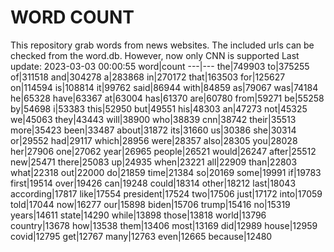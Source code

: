 # WORD COUNT
This repository grab words from news websites. The included urls can be checked from the word.db.
However, now only CNN is supported
Last update: 2023-03-03 00:00:55
word|count
---|---
the|749903
to|375255
of|311518
and|304278
a|283868
in|270172
that|163503
for|125627
on|114594
is|108814
it|99762
said|86944
with|84859
as|79067
was|74184
he|65328
have|63367
at|63004
has|61370
are|60780
from|59271
be|55258
by|54698
i|53383
this|52950
but|49551
his|48303
an|47273
not|45325
we|45063
they|43443
will|38900
who|38839
cnn|38742
their|35513
more|35423
been|33487
about|31872
its|31660
us|30386
she|30314
or|29552
had|29117
which|28956
were|28357
also|28305
you|28028
her|27906
one|27062
year|26965
people|26521
would|26247
after|25512
new|25471
there|25083
up|24935
when|23221
all|22909
than|22803
what|22318
out|22000
do|21859
time|21384
so|20169
some|19991
if|19783
first|19514
over|19426
can|19248
could|18314
other|18212
last|18043
according|17817
like|17554
president|17524
two|17506
just|17172
into|17059
told|17044
now|16277
our|15898
biden|15706
trump|15416
no|15319
years|14611
state|14290
while|13898
those|13818
world|13796
country|13678
how|13538
them|13406
most|13169
did|12989
house|12959
covid|12795
get|12767
many|12763
even|12665
because|12480
